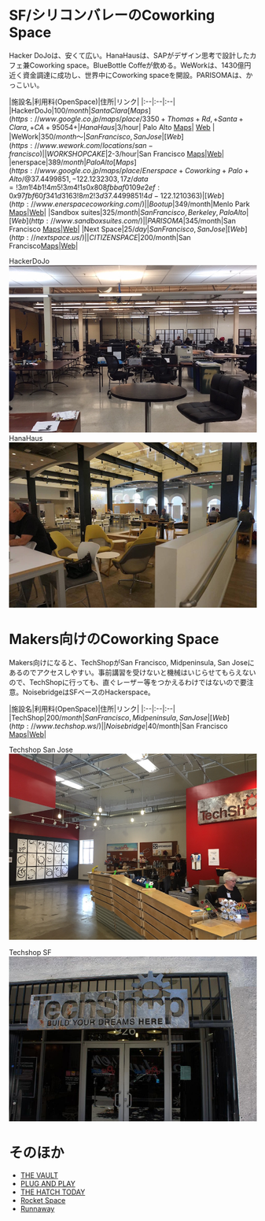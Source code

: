 # SF/シリコンバレーのCoworking Space

Hacker DoJoは、安くて広い。HanaHausは、SAPがデザイン思考で設計したカフェ兼Coworking space。BlueBottle Coffeが飲める。WeWorkは、1430億円近く資金調達に成功し、世界中にCoworking spaceを開設。PARISOMAは、かっこいい。

|施設名|利用料(OpenSpace)|住所|リンク|
|:--|:--|:--|
|HackerDoJo|$100/month|Santa Clara [Maps](https://www.google.co.jp/maps/place/3350+Thomas+Rd,+Santa+Clara,+CA+95054+%E3%82%A2%E3%83%A1%E3%83%AA%E3%82%AB%E5%90%88%E8%A1%86%E5%9B%BD/@37.3814715,-121.9605416,17z/data=!3m1!4b1!4m5!3m4!1s0x808fc985feb31be3:0x1bb417c55e17a77b!8m2!3d37.3814715!4d-121.9583529)|[Web](http://www.hackerdojo.com/)|
|HanaHaus|$3/hour| Palo Alto [Maps](https://www.google.co.jp/maps/place/HanaHaus/@37.4475588,-122.1617438,17z/data=!4m13!1m7!3m6!1s0x808fbb38fcfe46f1:0xffd732ead2e767f3!2zNDU2IFVuaXZlcnNpdHkgQXZlLCBQYWxvIEFsdG8sIENBIDk0MzAxIOOCouODoeODquOCq-WQiOihhuWbvQ!3b1!8m2!3d37.4475588!4d-122.1595498!3m4!1s0x808fbb391d7bb8ff:0x2138aed31abd0890!8m2!3d37.4475589!4d-122.1595497)| [Web](http://www.hanahaus.com/) |
|WeWork|$350/month〜|San Francisco, San Jose| [Web](https://www.wework.com/locations/san-francisco)|
|WORKSHOP CAKE|$2-3/hour|San Francisco [Maps](https://www.google.co.jp/maps/place/Workshop+Cafe/@37.7907029,-122.4043128,17z/data=!3m1!4b1!4m5!3m4!1s0x808580795532c085:0xca181db15a6404c!8m2!3d37.7907029!4d-122.4021188)|[Web](http://www.workshopcafe.com/home)|
|enerspace|$389/month|Palo Alto [Maps](https://www.google.co.jp/maps/place/Enerspace+Coworking+Palo+Alto/@37.4499851,-122.1232303,17z/data=!3m1!4b1!4m5!3m4!1s0x808fbbaf0109e2ef:0x97fbf60f341d3163!8m2!3d37.4499851!4d-122.1210363)|[Web](http://www.enerspacecoworking.com/)|
|Bootup|$349/month|Menlo Park [Maps](https://www.google.co.jp/maps/search/Bootup+++68Willow+Rd++Menlo+Park+Ca,+94025/@37.452249,-122.1683611,17z/data=!3m1!4b1)|[Web](http://www.bootupworld.com/)|
|Sandbox suites|$325/month|San Francisco, Berkeley, Palo Alto|[Web](http://www.sandboxsuites.com/)|
|PARISOMA|$345/month|San Francisco [Maps](https://www.google.co.jp/maps/place/PARISOMA/@37.7735263,-122.4181001,17z/data=!3m1!4b1!4m5!3m4!1s0x8085809d83ced185:0xb67f1f6892f03e23!8m2!3d37.7735263!4d-122.4159061)|[Web](http://www.parisoma.com/)|
|Next Space|$25/day|San Francisco, San Jose|[Web](http://nextspace.us/)|
|CITIZEN SPACE|$200/month|San Francisco[Maps](https://www.google.co.jp/maps/place/Citizen+Space/@37.7840461,-122.3944346,17z/data=!4m5!3m4!1s0x808580795bb89673:0xe567bf156a4f6aa9!8m2!3d37.7842979!4d-122.3944279)|[Web](http://citizenspace.us/)|

HackerDoJo<br>
![](/img/hackerdojo.jpg) 
HanaHaus<br>
![](/img/hanahaus.jpg)

# Makers向けのCoworking Space

Makers向けになると、TechShopがSan Francisco, Midpeninsula, San Joseにあるのでアクセスしやすい。事前講習を受けないと機械はいじらせてもらえないので、TechShopに行っても、直ぐレーザー等をつかえるわけではないので要注意。NoisebridgeはSFベースのHackerspace。

|施設名|利用料(OpenSpace)|住所|リンク|
|:--|:--|:--|
|TechShop|$200/month|San Francisco, Midpeninsula, San Jose|[Web](http://www.techshop.ws/)|
|Noisebridge|$40/month|San Francisco [Maps](https://www.google.com/maps/place/Noisebridge/@37.762416,-122.42148,17z/data=!3m1!4b1!4m5!3m4!1s0x808f7e23baa2b1df:0x81b913a252fb8d04!8m2!3d37.762416!4d-122.419286)|[Web](https://www.noisebridge.net/)|

Techshop San Jose<br>
![](/img/techshop_sanjose.jpg)

Techshop SF<br>
![](/img/techshop_sf.jpg)

# そのほか

* [THE VAULT](http://www.thesfvault.com/)
* [PLUG AND PLAY](http://plugandplaytechcenter.com/services/office-space/)
* [THE HATCH TODAY](http://www.hatchtodaysf.com/)
* [Rocket Space](http://www.rocketspace.com/)
* [Runnaway](http://www.runway.is/)

